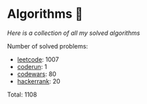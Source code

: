 # Algorithms 🏯

_Here is a collection of all my solved algorithms_

Number of solved problems:
- [leetcode](https://leetcode.com): 1007
- [coderun](https://coderun.yandex.ru/): 1
- [codewars](https://www.codewars.com): 80
- [hackerrank](https://www.hackerrank.com): 20

Total: 1108
